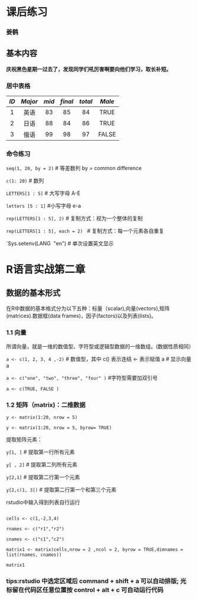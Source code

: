 # 课后练习

### 姜鹤

## 基本内容

#### 庆祝黑色星期一过去了，发现同学们吼厉害啊要向他们学习，取长补短。

### 居中表格

|*ID*|*Major*|*mid*|*final*|*total*|*Male*|
|:---:|:---:|:---:|:---:|:---:|:---:|
|1|英语|83|85|84|TRUE|
|2|日语|88|84|86|TRUE|
|3|俄语|99|98|97|FALSE|

### 命令练习
`seq(1, 20, by = 2)` \# 等差数列 by = common difference

`c(1: 20)` \# 数列

`LETTERS[1 : 5]` \# 大写字母 A-E 

`letters [5 : 1]` \#小写字母 e-a

`rep(LETTERS[1 : 5], 2)` \# 复制方式：视为一个整体的复制

`rep(LETTERS[1 : 5], each = 2)`   \# 复制方式：每一个元素各自重复

`Sys.setenv(LANG  "en") \# 单次设置英文显示

# R语言实战第二章

## 数据的基本形式

在R中数据的基本格式分为以下五种：标量（scalar),向量(vectors),矩阵(matrices).数据框(data frames)，因子(factors)以及列表(lists)。

### 1.1 向量

所谓向量，就是一维的数值型、字符型或逻辑型数据的一维数组。(数据性质相同）

`a <- c(1, 2, 3, 4 ,-2)` \# 数值型，其中 c() 表示连结 <- 表示赋值 a # 显示向量 a 

`a <- c("one", "two", "three", "four" )` \#字符型需要加双引号

`a <- c(TRUE, FALSE )`

### 1.2 矩阵（matrix)：二维数据

`y <- matrix(1:20, nrow = 5)`

 `y <- matrix(1:20, nrow = 5, byrow= TRUE)`
 
 提取矩阵元素：
 
`y[1, ]` \# 提取第一行所有元素

`y[ , 2]` \# 提取第二列所有元素

`y[2,1]` \# 提取第二行第一个元素

`y[2,c(1, 3])` \# 提取第二行第一个和第三个元素


 
rstudio中输入得到列表自行运行

```{r matrix1}

cells <- c(1,-2,3,4)

rnames <- c("r1","r2")

cnames <- c("c1","c2")

matrix1 <- matrix(cells,nrow = 2 ,ncol = 2, byrow = TRUE,dimnames = list(rnames, cnames))

matrix1

```


### tips:rstudio 中选定区域后 command + shift + a 可以自动排版; 光标留在代码区任意位置按 control + alt + c 可自动运行代码
